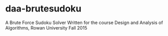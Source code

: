 # daa-brutesudoku
A Brute Force Sudoku Solver
Written for the course Design and Analysis of Algorithms, Rowan University Fall 2015
